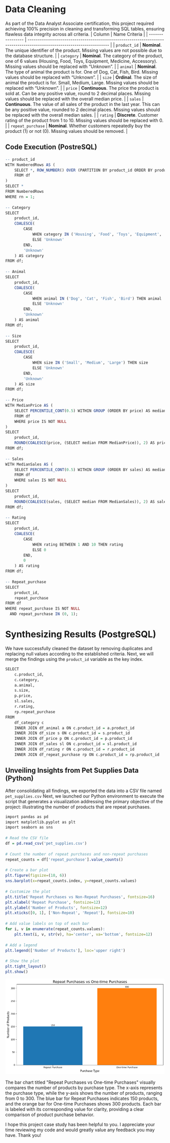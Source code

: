 # Data Cleaning
As part of the Data Analyst Associate certification, this project required achieving 100% precision in cleaning and transforming SQL tables, ensuring flawless data integrity across all criteria.
| Column           | Name Criteria                                                                                                          |
| ---------------- | ---------------------------------------------------------------------------------------------------------------------- |
| `product_id`      | **Nominal**. The unique identifier of the product. Missing values are not possible due to the database structure.      |
| `category`        | **Nominal**. The category of the product, one of 6 values (Housing, Food, Toys, Equipment, Medicine, Accessory). Missing values should be replaced with “Unknown”. |
| `animal`          | **Nominal**. The type of animal the product is for. One of Dog, Cat, Fish, Bird. Missing values should be replaced with “Unknown”. |
| `size`            | **Ordinal**. The size of animal the product is for. Small, Medium, Large. Missing values should be replaced with “Unknown”. |
| `price`           | **Continuous**. The price the product is sold at. Can be any positive value, round to 2 decimal places. Missing values should be replaced with the overall median price. |
| `sales`           | **Continuous**. The value of all sales of the product in the last year. This can be any positive value, rounded to 2 decimal places. Missing values should be replaced with the overall median sales. |
| `rating`          | **Discrete**. Customer rating of the product from 1 to 10. Missing values should be replaced with 0.                   |
| `repeat_purchase` | **Nominal**. Whether customers repeatedly buy the product (1) or not (0). Missing values should be removed.            |
## Code Execution (PostreSQL)
```r
-- product_id
WITH NumberedRows AS (
    SELECT *, ROW_NUMBER() OVER (PARTITION BY product_id ORDER BY product_id) AS rn
    FROM df
)
SELECT *
FROM NumberedRows
WHERE rn = 1;

-- Category
SELECT 
    product_id,
    COALESCE(
        CASE 
            WHEN category IN ('Housing', 'Food', 'Toys', 'Equipment', 'Medicine', 'Accessory') THEN category
            ELSE 'Unknown'
        END,
        'Unknown'
    ) AS category
FROM df;

-- Animal
SELECT 
    product_id,
    COALESCE(
        CASE 
            WHEN animal IN ('Dog', 'Cat', 'Fish', 'Bird') THEN animal
            ELSE 'Unknown'
        END,
        'Unknown'
    ) AS animal
FROM df;

-- Size
SELECT 
    product_id,
    COALESCE(
        CASE 
            WHEN size IN ('Small', 'Medium', 'Large') THEN size
            ELSE 'Unknown'
        END,
        'Unknown'
    ) AS size
FROM df;

-- Price
WITH MedianPrice AS (
    SELECT PERCENTILE_CONT(0.5) WITHIN GROUP (ORDER BY price) AS median
    FROM df
    WHERE price IS NOT NULL
)
SELECT 
    product_id,
    ROUND(COALESCE(price, (SELECT median FROM MedianPrice)), 2) AS price
FROM df;

-- Sales
WITH MedianSales AS (
    SELECT PERCENTILE_CONT(0.5) WITHIN GROUP (ORDER BY sales) AS median
    FROM df
    WHERE sales IS NOT NULL
)
SELECT 
    product_id,
    ROUND(COALESCE(sales, (SELECT median FROM MedianSales)), 2) AS sales
FROM df;

-- Rating
SELECT 
    product_id,
    COALESCE(
        CASE 
            WHEN rating BETWEEN 1 AND 10 THEN rating
            ELSE 0
        END,
        0
    ) AS rating
FROM df;

-- Repeat_purchase
SELECT 
    product_id,
    repeat_purchase
FROM df
WHERE repeat_purchase IS NOT NULL
  AND repeat_purchase IN (0, 1);
```
# Synthesizing Results (PostgreSQL)
We have successfully cleaned the dataset by removing duplicates and replacing null values according to the established criteria. Next, we will merge the findings using the `product_id` variable as the key index.
```r
SELECT 
    c.product_id,
    c.category,
    a.animal,
    s.size,
    p.price,
    sl.sales,
    r.rating,
    rp.repeat_purchase
FROM 
    df_category c
    INNER JOIN df_animal a ON c.product_id = a.product_id
    INNER JOIN df_size s ON c.product_id = s.product_id
    INNER JOIN df_price p ON c.product_id = p.product_id
    INNER JOIN df_sales sl ON c.product_id = sl.product_id
    INNER JOIN df_rating r ON c.product_id = r.product_id
    INNER JOIN df_repeat_purchase rp ON c.product_id = rp.product_id
```
## Unveiling Insights from Pet Supplies Data (Python)
After consolidating all findings, we exported the data into a CSV file named `pet_supplies.csv` Next, we launched our Python environment to execute the script that generates a visualization addressing the primary objective of the project: illustrating the number of products that are repeat purchases.
```r
import pandas as pd
import matplotlib.pyplot as plt
import seaborn as sns

# Read the CSV file
df = pd.read_csv('pet_supplies.csv')

# Count the number of repeat purchases and non-repeat purchases
repeat_counts = df['repeat_purchase'].value_counts()

# Create a bar plot
plt.figure(figsize=(10, 6))
sns.barplot(x=repeat_counts.index, y=repeat_counts.values)

# Customize the plot
plt.title('Repeat Purchases vs Non-Repeat Purchases', fontsize=16)
plt.xlabel('Repeat Purchase', fontsize=12)
plt.ylabel('Number of Products', fontsize=12)
plt.xticks([0, 1], ['Non-Repeat', 'Repeat'], fontsize=10)

# Add value labels on top of each bar
for i, v in enumerate(repeat_counts.values):
    plt.text(i, v, str(v), ha='center', va='bottom', fontsize=12)

# Add a legend
plt.legend(['Number of Products'], loc='upper right')

# Show the plot
plt.tight_layout()
plt.show()
```
![Alt text](https://raw.githubusercontent.com/FrankCoRa/PostreSQL_Cleaning/main/Findings.png)

The bar chart titled "Repeat Purchases vs One-time Purchases" visually compares the number of products by purchase type. The x-axis represents the purchase type, while the y-axis shows the number of products, ranging from 0 to 300. The blue bar for Repeat Purchases indicates 150 products, and the orange bar for One-time Purchases shows 300 products. Each bar is labeled with its corresponding value for clarity, providing a clear comparison of product purchase behavior.

I hope this project case study has been helpful to you. I appreciate your time reviewing my code and would greatly value any feedback you may have. Thank you!

